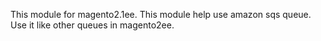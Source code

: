This module for magento2.1ee. This module help use amazon sqs queue. Use it like other queues in magento2ee.  